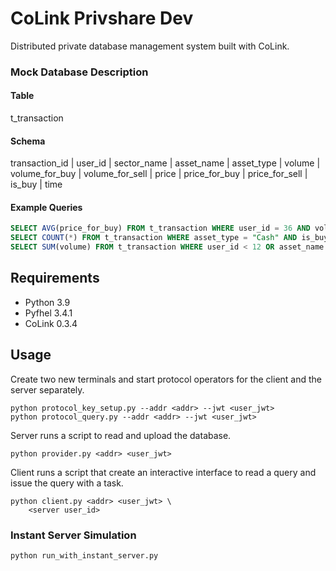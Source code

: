 # CoLink Privshare Dev

Distributed private database management system built with CoLink.

### Mock Database Description

#### Table

t_transaction

#### Schema

transaction_id | user_id | sector_name | asset_name | asset_type | volume | volume_for_buy | volume_for_sell | price | price_for_buy | price_for_sell | is_buy | time

#### Example Queries

```sql
SELECT AVG(price_for_buy) FROM t_transaction WHERE user_id = 36 AND volume_for_buy >= 500
SELECT COUNT(*) FROM t_transaction WHERE asset_type = "Cash" AND is_buy = 1
SELECT SUM(volume) FROM t_transaction WHERE user_id < 12 OR asset_name = "Apple"
```

## Requirements

+ Python 3.9
+ Pyfhel 3.4.1
+ CoLink 0.3.4

## Usage

Create two new terminals and start protocol operators for the client and the server separately.

```shell
python protocol_key_setup.py --addr <addr> --jwt <user_jwt>
python protocol_query.py --addr <addr> --jwt <user_jwt>
```

Server runs a script to read and upload the database.

```shell
python provider.py <addr> <user_jwt>
```

Client runs a script that create an interactive interface to read a query and issue the query with a task.

```shell
python client.py <addr> <user_jwt> \
    <server user_id>
```

### Instant Server Simulation

```shell
python run_with_instant_server.py
```